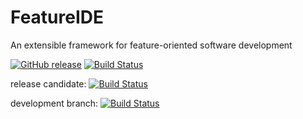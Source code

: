 # FeatureIDE
An extensible framework for feature-oriented software development

[![GitHub release](https://img.shields.io/github/release/tthuem/featureide.svg?style=flat-square)](https://github.com/tthuem/FeatureIDE/releases/latest)
[![Build Status](https://travis-ci.org/FeatureIDE/FeatureIDE.svg?branch=master)](https://travis-ci.org/FeatureIDE/FeatureIDE)

release candidate: 
[![Build Status](https://travis-ci.org/FeatureIDE/FeatureIDE.svg?branch=release)](https://travis-ci.org/FeatureIDE/FeatureIDE)

development branch: 
[![Build Status](https://travis-ci.org/FeatureIDE/FeatureIDE.svg?branch=develop)](https://travis-ci.org/FeatureIDE/FeatureIDE)
